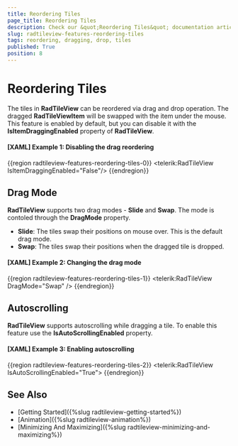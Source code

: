 ```yaml
---
title: Reordering Tiles
page_title: Reordering Tiles
description: Check our &quot;Reordering Tiles&quot; documentation article for the RadTileView {{ site.framework_name }} control.
slug: radtileview-features-reordering-tiles
tags: reordering, dragging, drop, tiles
published: True
position: 8
---
```


# Reordering Tiles

The tiles in __RadTileView__ can be reordered via drag and drop operation. The dragged __RadTileViewItem__ will be swapped with the item under the mouse. This feature is enabled by default, but you can disable it with the __IsItemDraggingEnabled__ property of __RadTileView__.

#### __[XAML] Example 1: Disabling the drag reordering__
{{region radtileview-features-reordering-tiles-0}}
	<telerik:RadTileView IsItemDraggingEnabled="False"/>
{{endregion}}

## Drag Mode

__RadTileView__ supports two drag modes - __Slide__ and __Swap__. The mode is contoled through the __DragMode__ property.

* __Slide__: The tiles swap their positions on mouse over. This is the default drag mode.
* __Swap__: The tiles swap their positions when the dragged tile is dropped.

#### __[XAML] Example 2: Changing the drag mode__
{{region radtileview-features-reordering-tiles-1}}
	<telerik:RadTileView DragMode="Swap" />
{{endregion}}
	
## Autoscrolling	

__RadTileView__ supports autoscrolling while dragging a tile. To enable this feature use the __IsAutoScrollingEnabled__ property.

#### __[XAML] Example 3: Enabling autoscrolling__
{{region radtileview-features-reordering-tiles-2}}
	<telerik:RadTileView IsAutoScrollingEnabled="True">
{{endregion}}

## See Also

* [Getting Started]({%slug radtileview-getting-started%})
* [Animation]({%slug radtileview-animation%})
* [Minimizing And Maximizing]({%slug radtileview-minimizing-and-maximizing%})
